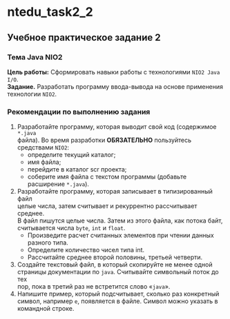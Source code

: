 # ntedu_task2_2
## Учебное практическое задание 2
### Тема Java NIO2
**Цель работы:** Сформировать навыки работы с технологиями `NIO2 Java I/O`.  
**Задание.** Разработать программу ввода-вывода на основе применения
технологии `NIO2`.
  
### Рекомендации по выполнению задания  
1. Разработайте программу, которая выводит свой код (содержимое `*.java`  
файла). Во время разработки **ОБЯЗАТЕЛЬНО** пользуйтесь средствами
`NIO2`:  
    - определите текущий каталог;  
    - имя файла;  
    - перейдите в каталог scr проекта;  
    - соберите имя файла с текстом программы (добавьте расширение
    `*.java`).    
2. Разработайте программу, которая записывает в типизированный файл  
целые числа, затем считывает и рекуррентно рассчитывает среднее.  
В файл пишутся целые числа. Затем из этого файла, как потока байт,  
считывается числа `byte`, `int` и `float`.  
    - Произведите расчет считанных элементов при чтении данных
    разного типа.  
    - Определите количество чисел типа int.  
    - Рассчитайте среднее второй половины, третьей четверти.    
3. Создайте текстовый файл, в который скопируйте не менее одной  
страницы документации по `java`. Считывайте символьный поток до тех  
пор, пока в третий раз не встретится слово «`java`».    
4. Напишите пример, который подсчитывает, сколько раз конкретный
символ, например `e`, появляется в файле. Символ можно указать в
командной строке.
